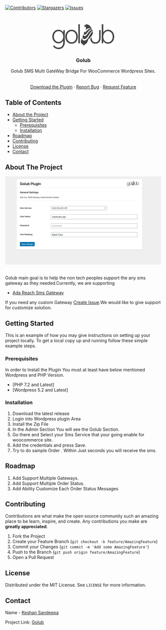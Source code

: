 
<!-- PROJECT SHIELDS -->
<!--
*** I'm using markdown "reference style" links for readability.
*** Reference links are enclosed in brackets [ ] instead of parentheses ( ).
*** See the bottom of this document for the declaration of the reference variables
*** for contributors-url, forks-url, etc. This is an optional, concise syntax you may use.
*** https://www.markdownguide.org/basic-syntax/#reference-style-links
-->
[![Contributors][contributors-shield]][contributors-url]
[![Stargazers][stars-shield]][stars-url]
[![Issues][issues-shield]][issues-url]


<!-- PROJECT LOGO -->
<br />
<p align="center">
  <a href="https://github.com/othneildrew/Best-README-Template">
    <img src="assets/golubdark.png" alt="Logo" width="200" height="80">
  </a>

  <h3 align="center">Golub</h3>

  <p align="center">
      Golub SMS Multi GateWay Bridge For WooCommerce Wordpress Sites.
    <br />
    <br />
    <br />
    <a href="https://github.com/keshansandeepa/golub-wp">Download the Plugin</a>
    ·
    <a href="https://github.com/keshansandeepa/golub-wp/issues">Report Bug</a>
    ·
    <a href="https://github.com/keshansandeepa/golub-wp/issues">Request Feature</a>
  </p>
</p>



<!-- TABLE OF CONTENTS -->
## Table of Contents

* [About the Project](#about-the-project)
* [Getting Started](#getting-started)
  * [Prerequisites](#prerequisites)
  * [Installation](#installation)
* [Roadmap](#roadmap)
* [Contributing](#contributing)
* [License](#license)
* [Contact](#contact)



<!-- ABOUT THE PROJECT -->
## About The Project

[![Product Name Screen Shot][product-screenshot]](https://github.com/keshansandeepa/golub-wp)
<br />
<br />

Golub main goal is to help the non tech peoples support the any sms gateway as they needed.Currently, we are supporting
* [Ada Reach Sms Gateway](https://ada-asia.com/reach/)

If you need any custom Gateway <a href="https://github.com/keshansandeepa/golub-wp/issues">Create Issue</a>.We would like to give support for customize solution.

<!-- GETTING STARTED -->
## Getting Started

This is an example of how you may give instructions on setting up your project locally.
To get a local copy up and running follow these simple example steps.

### Prerequisites
In order to Install the Plugin You must at least have below mentioned Wordpress and PHP Version.
* [PHP 7.2 and Latest]
* [Wordpress 5.2 and Latest]

### Installation

1. Download the latest release
2. Login into Wordpress plugin Area
3. Install the Zip File
4. In the Admin Section You will see the Golub Section.
5. Go there and Select your Sms Service that your going enable for woocommerce site.
6. Add the credentials and press Save.
7. Try to do sample Order . Within Just seconds you will receive the sms. 


<!-- ROADMAP -->
## Roadmap

1. Add Support Multiple Gateways.
2. Add Support Multiple Order Status.
3. Add Ability Customize Each Order Status Messages

<!-- CONTRIBUTING -->
## Contributing

Contributions are what make the open source community such an amazing place to be learn, inspire, and create. Any contributions you make are **greatly appreciated**.

1. Fork the Project
2. Create your Feature Branch (`git checkout -b feature/AmazingFeature`)
3. Commit your Changes (`git commit -m 'Add some AmazingFeature'`)
4. Push to the Branch (`git push origin feature/AmazingFeature`)
5. Open a Pull Request



<!-- LICENSE -->
## License

Distributed under the MIT License. See `LICENSE` for more information.



<!-- CONTACT -->
## Contact

Name - [Keshan Sandeepa](https://twitter.com/KeshanSandeepa2)

Project Link: [Golub](https://github.com/keshansandeepa/golub-wp)




<!-- MARKDOWN LINKS & IMAGES -->
<!-- https://www.markdownguide.org/basic-syntax/#reference-style-links -->
[contributors-shield]: https://img.shields.io/github/contributors/keshansandeepa/golub-wp?style=flat-square
[contributors-url]: https://github.com/keshansandeepa/golub-wp/graphs/contributors
[forks-shield]: https://img.shields.io/github/forks/keshansandeepa/golub-wp?style=flat-square
[forks-url]: https://github.com/keshansandeepa/golub-wp/network/members
[stars-shield]: https://img.shields.io/github/stars/keshansandeepa/golub-wp?style=flat-square
[stars-url]: https://github.com/keshansandeepa/golub-wp/stargazers
[issues-shield]: https://img.shields.io/github/issues/keshansandeepa/golub-wp?style=flat-square
[issues-url]: https://github.com/keshansandeepa/golub-wp/issues
[product-screenshot]: assets/GolubPlugin.png
